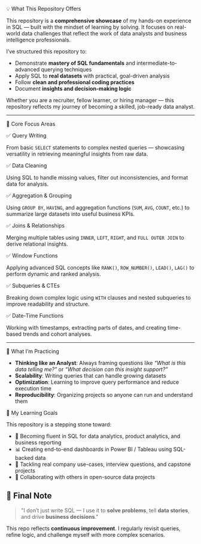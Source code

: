 💡 What This Repository Offers

This repository is a **comprehensive showcase** of my hands-on experience in SQL — built with the mindset of learning by solving. It focuses on real-world data challenges that reflect the work of data analysts and business intelligence professionals.

I’ve structured this repository to:

* Demonstrate **mastery of SQL fundamentals** and intermediate-to-advanced querying techniques
* Apply SQL to **real datasets** with practical, goal-driven analysis
* Follow **clean and professional coding practices**
* Document **insights and decision-making logic**

Whether you are a recruiter, fellow learner, or hiring manager — this repository reflects my journey of becoming a skilled, job-ready data analyst.

---

📘 Core Focus Areas

✅ Query Writing

From basic `SELECT` statements to complex nested queries — showcasing versatility in retrieving meaningful insights from raw data.

✅ Data Cleaning

Using SQL to handle missing values, filter out inconsistencies, and format data for analysis.

✅ Aggregation & Grouping

Using `GROUP BY`, `HAVING`, and aggregation functions (`SUM`, `AVG`, `COUNT`, etc.) to summarize large datasets into useful business KPIs.

✅ Joins & Relationships

Merging multiple tables using `INNER`, `LEFT`, `RIGHT`, and `FULL OUTER JOIN` to derive relational insights.

✅ Window Functions

Applying advanced SQL concepts like `RANK()`, `ROW_NUMBER()`, `LEAD()`, `LAG()` to perform dynamic and ranked analysis.

✅ Subqueries & CTEs

Breaking down complex logic using `WITH` clauses and nested subqueries to improve readability and structure.

✅ Date-Time Functions

Working with timestamps, extracting parts of dates, and creating time-based trends and cohort analyses.

---

🧠 What I’m Practicing

* **Thinking like an Analyst**: Always framing questions like *“What is this data telling me?”* or *“What decision can this insight support?”*
* **Scalability**: Writing queries that can handle growing datasets
* **Optimization**: Learning to improve query performance and reduce execution time
* **Reproducibility**: Organizing projects so anyone can run and understand them



🎯 My Learning Goals

This repository is a stepping stone toward:

* 🔎 Becoming fluent in SQL for data analytics, product analytics, and business reporting
* 📊 Creating end-to-end dashboards in Power BI / Tableau using SQL-backed data
* 🧪 Tackling real company use-cases, interview questions, and capstone projects
* 🧩 Collaborating with others in open-source data projects




## 🧭 Final Note

> "I don’t just write SQL — I use it to **solve problems**, tell **data stories**, and drive **business decisions**."

This repo reflects **continuous improvement**. I regularly revisit queries, refine logic, and challenge myself with more complex scenarios.

